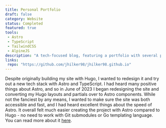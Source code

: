 ```yaml
---
title: Personal Portfolio
draft: false
category: Website
status: Completed
featured: true
tools:
 - Astro
 - TypeScript
 - TailwindCSS
 - AlpineJS
description: "A tech-focused blog, featuring a portfolio with several projects and a resume."
links:
 repo: "https://github.com/jhilker98/jhilker98.github.io"
---
```

Despite originally building my site with Hugo, I wanted to redesign it and try out a new tech stack with Astro and TypeScript. I had heard many positive things about Astro, and so in June of 2023 I began redesigning the site and converting my Hugo layouts and partials over to Astro components. While not the fanciest by any means, I wanted to make sure the site was both accessible and fast, and I had heard excellent things about the speed of Astro. It overall felt much easier creating the project with Astro compared to Hugo - no need to work with Git submodules or Go templating language. You can read more about it [here](/blog/2023/09/leaving-hugo-for-astro).